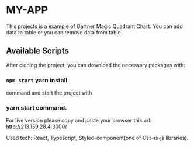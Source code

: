 
# MY-APP

This projects is a example of Gartner Magic Quadrant Chart. You can add data to table or you can remove data from table.

## Available Scripts
After cloning the project, you can download the necessary packages with:
### `npm start` yarn install 

command and start the project with
###  yarn start command.


For live version please copy and paste your browser this url:  http://213.159.28.4:3000/

Used tech: React, Typescript, Styled-component(one of Css-is-js libraries).

